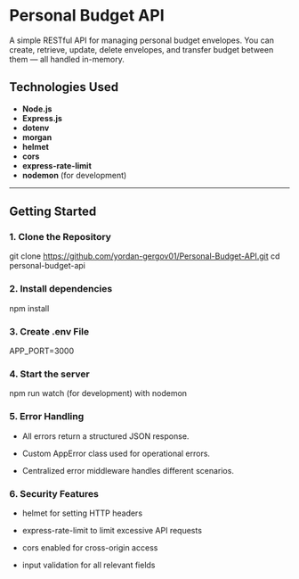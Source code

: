 # Personal Budget API

A simple RESTful API for managing personal budget envelopes. You can create, retrieve, update, delete envelopes, and transfer budget between them — all handled in-memory.

## Technologies Used

- **Node.js**
- **Express.js**
- **dotenv**
- **morgan**
- **helmet**
- **cors**
- **express-rate-limit**
- **nodemon** (for development)

---

## Getting Started

### 1. Clone the Repository

git clone https://github.com/yordan-gergov01/Personal-Budget-API.git
cd personal-budget-api

### 2. Install dependencies

npm install


### 3. Create .env File

APP_PORT=3000


### 4. Start the server

 npm run watch (for development) with nodemon


### 5. Error Handling


- All errors return a structured JSON response.

- Custom AppError class used for operational errors.

- Centralized error middleware handles different scenarios.


### 6. Security Features


- helmet for setting HTTP headers

- express-rate-limit to limit excessive API requests

- cors enabled for cross-origin access

- input validation for all relevant fields
